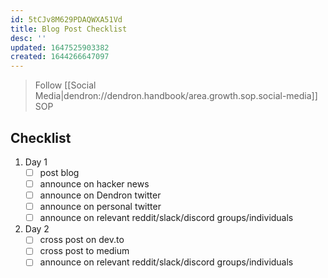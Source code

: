 ```yaml
---
id: 5tCJv8M629PDAQWXA51Vd
title: Blog Post Checklist
desc: ''
updated: 1647525903382
created: 1644266647097
---
```


> Follow [[Social Media|dendron://dendron.handbook/area.growth.sop.social-media]] SOP

## Checklist

1. Day 1
	- [ ] post blog
	- [ ] announce on hacker news
	- [ ] announce on Dendron twitter
	- [ ] announce on personal twitter
	- [ ] announce on relevant reddit/slack/discord groups/individuals
2. Day 2
	- [ ] cross post on dev.to
	- [ ] cross post to medium
	- [ ] announce on relevant reddit/slack/discord groups/individuals
